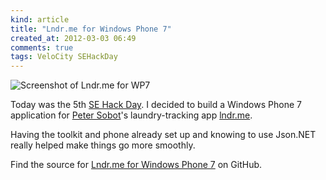 ```yaml
---
kind: article
title: "Lndr.me for Windows Phone 7"
created_at: 2012-03-03 06:49
comments: true
tags: VeloCity SEHackDay
---
```


![Screenshot of Lndr.me for WP7](/images/lndr_wp7.jpg)

Today was the 5th [SE Hack Day](http://sehackday.com/). I decided to
build a Windows Phone 7 application for
[Peter Sobot](http://petersobot.com)'s laundry-tracking app
[lndr.me](http://lndr.me/).

Having the toolkit and phone already set up and knowing to use Json.NET
really helped make things go more smoothly.

Find the source for
[Lndr.me for Windows Phone 7](https://github.com/cbhl/LndrMeApp) on
GitHub.
